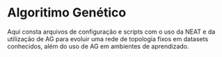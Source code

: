 # Algoritimo Genético
Aqui consta arquivos de configuração e scripts com o uso da NEAT e da utilização de AG para evoluir uma rede de topologia fixos em datasets conhecidos, além do uso de AG em ambientes de aprendizado.
